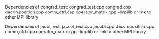 Dependencies of congrad_test:
	congrad_test.cpp
	congrad.cpp
	decomposition.cpp
	comm_ctrl.cpp
	operator_matrix.cpp
	-lmpilib or link to other MPI library
	
Dependencies of jaobi_test:
	jacobi_test.cpp
	jacobi.cpp
	decomposition.cpp
	comm_ctrl.cpp
	operator_matrix.cpp
	-lmpilib or link to other MPI library
